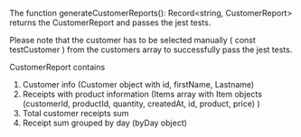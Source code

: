 The function generateCustomerReports(): Record<string, CustomerReport> returns the CustomerReport and passes the jest tests.

Please note that the customer has to be selected manually ( const testCustomer ) from the customers array to successfully pass the jest tests.

CustomerReport contains
1. Customer info (Customer object with id, firstName, Lastname)
2. Receipts with product information (Items array with Item objects (customerId, productId, quantity, createdAt,	id, product, price) ) 
3. Total customer receipts sum
4. Receipt sum grouped by day (byDay object)

